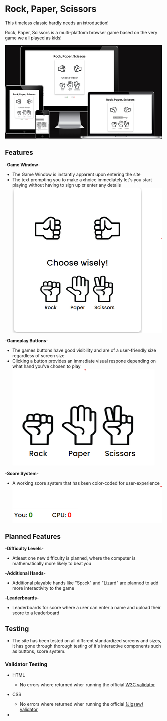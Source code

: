 # Rock, Paper, Scissors

This timeless classic hardly needs an introduction!

Rock, Paper, Scissors is a multi-platform browser game based on the
very game we all played as kids!

![Responsice Mockup](/assets/images/rps-readme1.png)

## Features

-__Game Window__-

- The Game Window is instantly apparent upon entering the site
- The text prompting you to make a choice immediately let's you start playing without having to sign up or enter any details
![Game Window](/assets/images/rps-readme2.png)
  
-__Gameplay Buttons__-

- The games buttons have good visibility and are of a user-friendly size regardless of screen size
- Clicking a button provides an immediate visual respone depending on what hand you've chosen to play
![Buttons](/assets/images/rps-readme3.png)

-__Score System__-

- A working score system that has been color-coded for user-experience
![Score](/assets/images/rps-readme4.png)

## Planned Features

-__Difficulty Levels__-

- Atleast one new difficulty is planned, where the computer is mathematically more likely to beat you
  
-__Additional Hands__-

- Additional playable hands like "Spock" and "Lizard" are planned to add more interactivity to the game

-__Leaderboards__-

- Leaderboards for score where a user can enter a name and upload their score to a leaderboard

## Testing

- The site has been tested on all different standardized screens and sizes, it has gone through thorough testing of it's interactive components such as buttons, score system.
  
### Validator Testing

- HTML
  - No errors where returned when running the official [W3C validator](https://validator.w3.org/nu/?doc=https%3A%2F%2Fcode-institute-org.github.io%2Flove-running-2.0%2Findex.html)

- CSS
  - No errors where returned when running the official [(Jigsaw) validator](https://jigsaw.w3.org/css-validator/validator?uri=https%3A%2F%2Fvalidator.w3.org%2Fnu%2F%3Fdoc%3Dhttps%253A%252F%252Fcode-institute-org.github.io%252Flove-running-2.0%252Findex.html&profile=css3svg&usermedium=all&warning=1&vextwarning=&lang=en#css)

-
